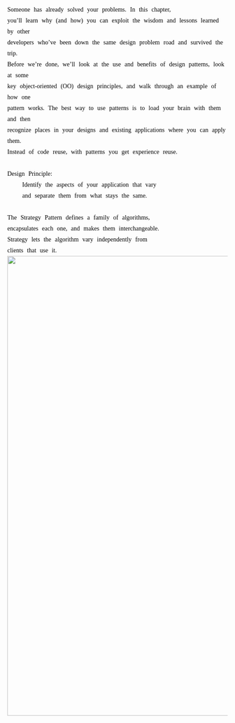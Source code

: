 <font style="color: black; font-family: 微软雅黑; white-space: pre-wrap; line-height: 25px; word-spacing: 5px; word-break: normal">
Someone has already solved your problems. In this chapter,
you’ll learn why (and how) you can exploit the wisdom and lessons learned by other
developers who’ve been down the same design problem road and survived the trip.
Before we’re done, we’ll look at the use and benefits of design patterns, look at some
key object-oriented (OO) design principles, and walk through an example of how one
pattern works. The best way to use patterns is to load your brain with them and then
recognize places in your designs and existing applications where you can apply them.
Instead of code reuse, with patterns you get experience reuse.
</font>


<font style="color: black; font-family: 微软雅黑; white-space: pre-wrap; line-height: 25px; word-spacing: 5px; word-break: normal">
Design Principle:
    Identify the aspects of your application that vary
    and separate them from what stays the same.
</font>

<font style="color: black; font-family: 微软雅黑; white-space: pre-wrap; line-height: 25px; word-spacing: 5px; word-break: normal">
The Strategy Pattern defines a family of algorithms,
encapsulates each one, and makes them interchangeable.
Strategy lets the algorithm vary independently from
clients that use it.
</font>

<image src="static/cs/design-pattern/img/1.png" style="width:1050px" />

